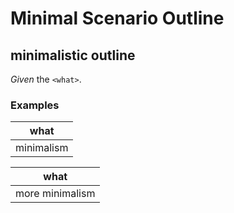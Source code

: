 # Minimal Scenario Outline

## minimalistic outline

_Given_ the `<what>`.

### Examples

| what       |
|------------|
| minimalism |

| what            |
|-----------------|
| more minimalism |
